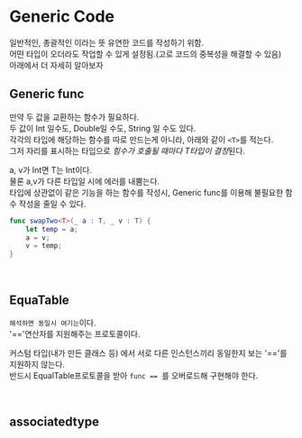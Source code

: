 # Generic Code

일반적인, 총괄적인 이라는 뜻
유연한 코드를 작성하기 위함.  
어떤 타입이 오더라도 작업할 수 있게 설정됨.(고로 코드의 중복성을 해결할 수 있음)  
아래에서 더 자세히 알아보자  


## Generic func
만약 두 값을 교환하는 함수가 필요하다.  
두 값이 Int 일수도, Double일 수도, String 일 수도 있다.  
각각의 타입에 해당하는 함수를 따로 만드는게 아니라, 아래와 같이 `<T>`를 적는다.  
그저 자리를 표시하는 타입으로 *힘수가 호출될 때마다 T타입이 결정*된다.  

a, v가 Int면 T는 Int이다.  
물론 a,v가 다른 타입일 시에 에러를 내뿜는다.  
타입에 상관없이 같은 기능을 하는 함수를 작성시, Generic func를 이용해 불필요한 함수 작성을 줄일 수 있다.  

```swift
func swapTwo<T>(_ a : T, _ v : T) {
    let temp = a;
    a = v;
    v = temp;
}
```

<br/>

## EquaTable
`해석하면 동일시 여기는`이다.  
'=='연산자를 지원해주는 프로토콜이다.  

커스텀 타입(내가 만든 클래스 등) 에서 서로 다른 인스턴스끼리 동일한지 보는 '=='를 지원하지 않는다.  
반드시 EqualTable프로토콜을 받아 `func == `를 오버로드해 구현해야 한다.  

<br/>

## associatedtype

